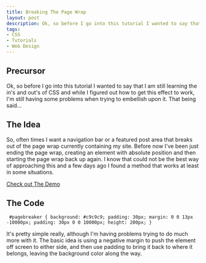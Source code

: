 ```yaml
--- 
title: Breaking The Page Wrap
layout: post
description: Ok, so before I go into this tutorial I wanted to say that I am still learning the in's and out's of CSS and while I figured out how to get this
tags: 
- CSS
- Tutorials
- Web Design
---
```

## Precursor
Ok, so before I go into this tutorial I wanted to say that I am still learning the in's and out's of CSS and while I figured out how to get this effect to work, I'm still having some problems when trying to embellish upon it. That being said...

## The Idea
So, often times I want a navigation bar or a featured post area that breaks out of the page wrap currently containing my site. Before now I've been just ending the page wrap, creating an element with absolute position and then starting the page wrap back up again. I know that could not be the best way of approaching this and a few days ago I found a method that works at least in some situations.

<div class="button"><a href="http://www.insitedesignlab.com/examples/extend.html">Check out The Demo</a></div>

## The Code
<pre><code> #pagebreaker { background: #c9c9c9; padding: 30px; margin: 0 0 13px -10000px; padding: 30px 0 0 10000px; height: 200px; } </code></pre>
It's pretty simple really, although I'm having problems trying to do much more with it. The basic idea is using a negative margin to push the element off screen to either side, and then use padding to bring it back to where it belongs, leaving the background color along the way.